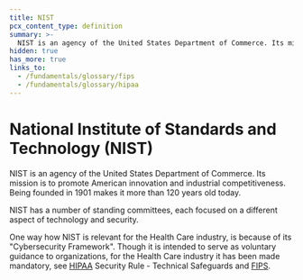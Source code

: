 ```yaml
---
title: NIST
pcx_content_type: definition
summary: >-
  NIST is an agency of the United States Department of Commerce. Its mission is to promote American innovation and industrial competitiveness. Being founded in 1901 makes it more than 120 years old today.
hidden: true
has_more: true
links_to:
  - /fundamentals/glossary/fips
  - /fundamentals/glossary/hipaa
---
```


# National Institute of Standards and Technology (NIST)

NIST is an agency of the United States Department of Commerce. Its mission is to promote American innovation and industrial competitiveness. Being founded in 1901 makes it more than 120 years old today.

NIST has a number of standing committees, each focused on a different aspect of technology and security.

One way how NIST is relevant for the Health Care industry, is because of its "Cybersecurity Framework". Though it is intended to serve as voluntary guidance to organizations, for the Health Care industry it has been made mandatory, see [HIPAA](/fundamentals/glossary/hipaa) Security Rule - Technical Safeguards and [FIPS](/fundamentals/glossary/fips).
